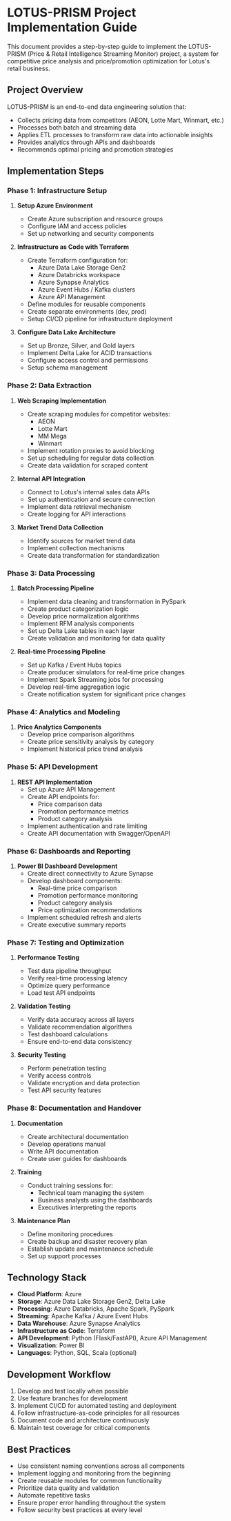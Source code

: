 # LOTUS-PRISM Project Implementation Guide

This document provides a step-by-step guide to implement the LOTUS-PRISM (Price & Retail Intelligence Streaming Monitor) project, a system for competitive price analysis and price/promotion optimization for Lotus's retail business.

## Project Overview

LOTUS-PRISM is an end-to-end data engineering solution that:
- Collects pricing data from competitors (AEON, Lotte Mart, Winmart, etc.)
- Processes both batch and streaming data
- Applies ETL processes to transform raw data into actionable insights
- Provides analytics through APIs and dashboards
- Recommends optimal pricing and promotion strategies

## Implementation Steps

### Phase 1: Infrastructure Setup

1. **Setup Azure Environment**
   - Create Azure subscription and resource groups
   - Configure IAM and access policies
   - Set up networking and security components

2. **Infrastructure as Code with Terraform**
   - Create Terraform configuration for:
     - Azure Data Lake Storage Gen2
     - Azure Databricks workspace
     - Azure Synapse Analytics
     - Azure Event Hubs / Kafka clusters
     - Azure API Management
   - Define modules for reusable components
   - Create separate environments (dev, prod)
   - Setup CI/CD pipeline for infrastructure deployment

3. **Configure Data Lake Architecture**
   - Set up Bronze, Silver, and Gold layers
   - Implement Delta Lake for ACID transactions
   - Configure access control and permissions
   - Setup schema management

### Phase 2: Data Extraction

1. **Web Scraping Implementation**
   - Create scraping modules for competitor websites:
     - AEON
     - Lotte Mart
     - MM Mega
     - Winmart
   - Implement rotation proxies to avoid blocking
   - Set up scheduling for regular data collection
   - Create data validation for scraped content

2. **Internal API Integration**
   - Connect to Lotus's internal sales data APIs
   - Set up authentication and secure connection
   - Implement data retrieval mechanism
   - Create logging for API interactions

3. **Market Trend Data Collection**
   - Identify sources for market trend data
   - Implement collection mechanisms
   - Create data transformation for standardization

### Phase 3: Data Processing

1. **Batch Processing Pipeline**
   - Implement data cleaning and transformation in PySpark
   - Create product categorization logic
   - Develop price normalization algorithms
   - Implement RFM analysis components
   - Set up Delta Lake tables in each layer
   - Create validation and monitoring for data quality

2. **Real-time Processing Pipeline**
   - Set up Kafka / Event Hubs topics
   - Create producer simulators for real-time price changes
   - Implement Spark Streaming jobs for processing
   - Develop real-time aggregation logic
   - Create notification system for significant price changes

### Phase 4: Analytics and Modeling

1. **Price Analytics Components**
   - Develop price comparison algorithms
   - Create price sensitivity analysis by category
   - Implement historical price trend analysis

### Phase 5: API Development

1. **REST API Implementation**
   - Set up Azure API Management
   - Create API endpoints for:
     - Price comparison data
     - Promotion performance metrics
     - Product category analysis
   - Implement authentication and rate limiting
   - Create API documentation with Swagger/OpenAPI

### Phase 6: Dashboards and Reporting

1. **Power BI Dashboard Development**
   - Create direct connectivity to Azure Synapse
   - Develop dashboard components:
     - Real-time price comparison
     - Promotion performance monitoring
     - Product category analysis
     - Price optimization recommendations
   - Implement scheduled refresh and alerts
   - Create executive summary reports

### Phase 7: Testing and Optimization

1. **Performance Testing**
   - Test data pipeline throughput
   - Verify real-time processing latency
   - Optimize query performance
   - Load test API endpoints

2. **Validation Testing**
   - Verify data accuracy across all layers
   - Validate recommendation algorithms
   - Test dashboard calculations
   - Ensure end-to-end data consistency

3. **Security Testing**
   - Perform penetration testing
   - Verify access controls
   - Validate encryption and data protection
   - Test API security features

### Phase 8: Documentation and Handover

1. **Documentation**
   - Create architectural documentation
   - Develop operations manual
   - Write API documentation
   - Create user guides for dashboards

2. **Training**
   - Conduct training sessions for:
     - Technical team managing the system
     - Business analysts using the dashboards
     - Executives interpreting the reports

3. **Maintenance Plan**
   - Define monitoring procedures
   - Create backup and disaster recovery plan
   - Establish update and maintenance schedule
   - Set up support processes

## Technology Stack

- **Cloud Platform**: Azure
- **Storage**: Azure Data Lake Storage Gen2, Delta Lake
- **Processing**: Azure Databricks, Apache Spark, PySpark
- **Streaming**: Apache Kafka / Azure Event Hubs
- **Data Warehouse**: Azure Synapse Analytics
- **Infrastructure as Code**: Terraform
- **API Development**: Python (Flask/FastAPI), Azure API Management
- **Visualization**: Power BI
- **Languages**: Python, SQL, Scala (optional)

## Development Workflow

1. Develop and test locally when possible
2. Use feature branches for development
3. Implement CI/CD for automated testing and deployment
4. Follow infrastructure-as-code principles for all resources
5. Document code and architecture continuously
6. Maintain test coverage for critical components

## Best Practices

- Use consistent naming conventions across all components
- Implement logging and monitoring from the beginning
- Create reusable modules for common functionality
- Prioritize data quality and validation
- Automate repetitive tasks
- Ensure proper error handling throughout the system
- Follow security best practices at every level 